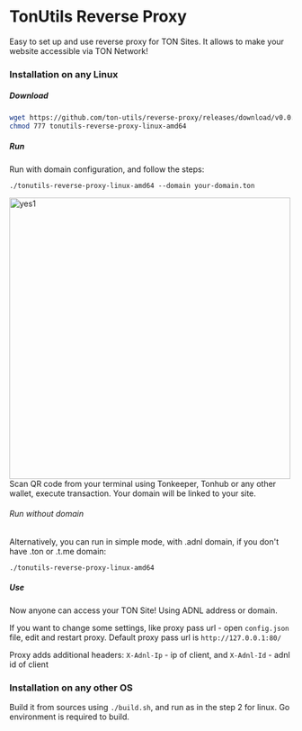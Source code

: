 # TonUtils Reverse Proxy
Easy to set up and use reverse proxy for TON Sites.
It allows to make your website accessible via TON Network!


### Installation on any Linux
##### Download
```bash
wget https://github.com/ton-utils/reverse-proxy/releases/download/v0.0.6/tonutils-reverse-proxy-linux-amd64
chmod 777 tonutils-reverse-proxy-linux-amd64
```

##### Run

Run with domain configuration, and follow the steps:
```
./tonutils-reverse-proxy-linux-amd64 --domain your-domain.ton 
```
<img width="500" alt="yes1" src="https://user-images.githubusercontent.com/9332353/210967656-182b0d0f-6954-49c9-bf8a-40f5b4a61aa7.png">
Scan QR code from your terminal using Tonkeeper, Tonhub or any other wallet, execute transaction. Your domain will be linked to your site.

###### Run without domain
Alternatively, you can run in simple mode, with .adnl domain, if you don't have .ton or .t.me domain:
```
./tonutils-reverse-proxy-linux-amd64
```

##### Use
Now anyone can access your TON Site! Using ADNL address or domain. 

If you want to change some settings, like proxy pass url - open `config.json` file, edit and restart proxy. Default proxy pass url is `http://127.0.0.1:80/`

Proxy adds additional headers:
`X-Adnl-Ip` - ip of client, and `X-Adnl-Id` - adnl id of client

### Installation on any other OS

Build it from sources using `./build.sh`, and run as in the step 2 for linux. Go environment is required to build.
